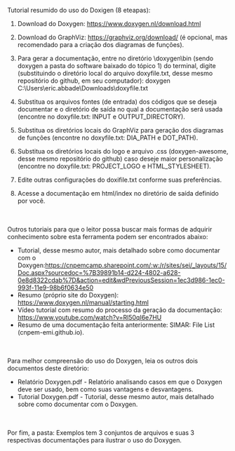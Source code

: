 Tutorial resumido do uso do Doxigen (8 eteapas):

1. Download do Doxygen: https://www.doxygen.nl/download.html 

2. Download do GraphViz:  https://graphviz.org/download/ (é opcional, mas recomendado para a criação dos diagramas de funções).

3. Para gerar a documentação, entre no diretório \doxygen\bin (sendo doxygen a pasta do software baixado do tópico 1) do terminal, digite (substituindo o diretório local do arquivo doxyfile.txt, desse mesmo repositório do github, em seu computador): doxygen C:\Users\eric.abbade\Downloads\doxyfile.txt

4. Substitua os arquivos fontes (de entrada) dos códigos que se deseja documentar e o diretório de saída no qual a documentação será usada (encontre no doxyfile.txt: INPUT e OUTPUT_DIRECTORY).

5. Substitua os diretórios locais do GraphViz para geração dos diagramas de funções (encontre no doxyfile.txt: DIA_PATH e DOT_PATH).

6. Substitua os diretórios locais do logo e arquivo .css (doxygen-awesome, desse mesmo repositório do github) caso deseje maior personalização (encontre no doxyfile.txt: PROJECT_LOGO e HTML_STYLESHEET).

7. Edite outras configurações do doxifile.txt conforme suas preferências.
   
8. Acesse a documentação em html/index no diretório de saída definido por você.

<br></br>
Outros tutoriais para que o leitor possa buscar mais formas de adquirir conhecimento sobre esta ferramenta podem ser encontrados abaixo: 
- Tutorial, desse mesmo autor, mais detalhado sobre como documentar com o Doxygen:https://cnpemcamp.sharepoint.com/:w:/r/sites/sei/_layouts/15/Doc.aspx?sourcedoc=%7B39891b14-d224-4802-a628-0e8d8322cdab%7D&action=edit&wdPreviousSession=1ec3d986-1ec0-993f-11e9-98b6f0634e50
- Resumo (próprio site do Doxygen): https://www.doxygen.nl/manual/starting.html  
- Vídeo tutorial com resumo do processo da geração da documentação: https://www.youtube.com/watch?v=Rl50qI6e7HU  
- Resumo de uma documentação feita anteriormente: SIMAR: File List (cnpem-emi.github.io).
  
<br></br>
Para melhor compreensão do uso do Doxygen, leia os outros dois documentos deste diretório:
 - Relatório Doxygen.pdf - Relatório analisando casos em que o Doxygen deve ser usado, bem como suas vantagens e desvantagens.
 - Tutorial Doxygen.pdf - Tutorial, desse mesmo autor, mais detalhado sobre como documentar com o Doxygen.

<br></br>
Por fim, a pasta: Exemplos tem 3 conjuntos de arquivos e suas 3 respectivas documentações para ilustrar o uso do Doxygen. 
